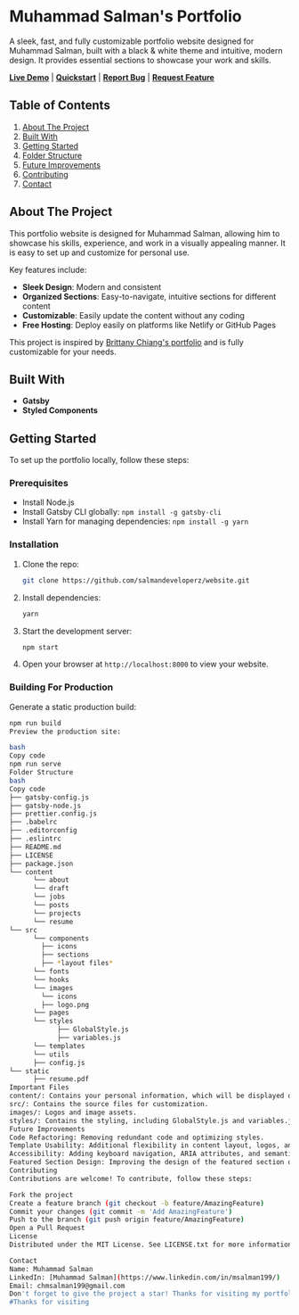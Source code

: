 # Muhammad Salman's Portfolio

A sleek, fast, and fully customizable portfolio website designed for Muhammad Salman, built with a black & white theme and intuitive, modern design. It provides essential sections to showcase your work and skills.

**[Live Demo](#)** | **[Quickstart](#quickstart)** | **[Report Bug](#)** | **[Request Feature](#)**

## Table of Contents
1. [About The Project](#about-the-project)
2. [Built With](#built-with)
3. [Getting Started](#getting-started)
4. [Folder Structure](#folder-structure)
5. [Future Improvements](#future-improvements)
6. [Contributing](#contributing)
8. [Contact](#contact)

## About The Project
This portfolio website is designed for Muhammad Salman, allowing him to showcase his skills, experience, and work in a visually appealing manner. It is easy to set up and customize for personal use.

Key features include:
- **Sleek Design**: Modern and consistent
- **Organized Sections**: Easy-to-navigate, intuitive sections for different content
- **Customizable**: Easily update the content without any coding
- **Free Hosting**: Deploy easily on platforms like Netlify or GitHub Pages

This project is inspired by [Brittany Chiang's portfolio](https://brittanychiang.com) and is fully customizable for your needs.

## Built With
- **Gatsby**
- **Styled Components**

## Getting Started
To set up the portfolio locally, follow these steps:

### Prerequisites
- Install Node.js
- Install Gatsby CLI globally: `npm install -g gatsby-cli`
- Install Yarn for managing dependencies: `npm install -g yarn`

### Installation
1. Clone the repo:
    ```bash
    git clone https://github.com/salmandeveloperz/website.git
    ```
2. Install dependencies:
    ```bash
    yarn
    ```
3. Start the development server:
    ```bash
    npm start
    ```
4. Open your browser at `http://localhost:8000` to view your website.

### Building For Production
Generate a static production build:
```bash
npm run build
Preview the production site:

bash
Copy code
npm run serve
Folder Structure
bash
Copy code
├── gatsby-config.js
├── gatsby-node.js
├── prettier.config.js
├── .babelrc
├── .editorconfig
├── .eslintrc
├── README.md
├── LICENSE
├── package.json
└── content
      └── about
      └── draft
      └── jobs
      └── posts
      └── projects
      └── resume
└── src
      └── components
        ├── icons
        ├── sections
        ├── *layout files*
      └── fonts
      └── hooks
      └── images
        └── icons
        ├── logo.png
      └── pages
      └── styles
            ├── GlobalStyle.js
            ├── variables.js
      └── templates
      └── utils
      ├── config.js
└── static
      ├── resume.pdf
Important Files
content/: Contains your personal information, which will be displayed on the website.
src/: Contains the source files for customization.
images/: Logos and image assets.
styles/: Contains the styling, including GlobalStyle.js and variables.js for further modifications.
Future Improvements
Code Refactoring: Removing redundant code and optimizing styles.
Template Usability: Additional flexibility in content layout, logos, and design.
Accessibility: Adding keyboard navigation, ARIA attributes, and semantic HTML.
Featured Section Design: Improving the design of the featured section on the homepage.
Contributing
Contributions are welcome! To contribute, follow these steps:

Fork the project
Create a feature branch (git checkout -b feature/AmazingFeature)
Commit your changes (git commit -m 'Add AmazingFeature')
Push to the branch (git push origin feature/AmazingFeature)
Open a Pull Request
License
Distributed under the MIT License. See LICENSE.txt for more information.

Contact
Name: Muhammad Salman
LinkedIn: [Muhammad Salman](https://www.linkedin.com/in/msalman199/)
Email: chmsalman199@gmail.com
Don't forget to give the project a star! Thanks for visiting my portfolio.
#Thanks for visiting
